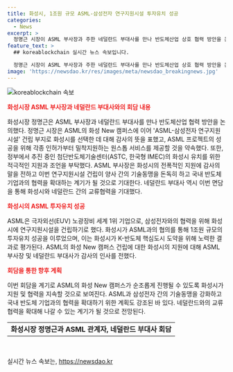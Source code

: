 ```yaml
---
title: 화성시, 1조원 규모 ASML-삼성전자 연구지원시설 투자유치 성공
categories:
  - News
excerpt: >
  정명근 시장이 ASML 부사장과 주한 네덜란드 부대사를 만나 반도체산업 상호 협력 방안을 논의했습니다. 이로써 ASML이 화성에 연구지원시설을 설립하기로 결정하여 1조원의 투자유치에 성공했습니다. 정 시장은 각종 인허가와 밀착지원 등의 원스톱 서비스를 제공하기로 약속하며, ASML의 화성 프로젝트의 성공을 위해 노력할 것을 다짐했습니다. 또한, 네덜란드 부대사와 함께 교류협력을 확대할 계기가 될 것으로 기대되고 있습니다.
feature_text: >
  ## koreablockchain 실시간 뉴스 속보입니다.

  정명근 시장이 ASML 부사장과 주한 네덜란드 부대사를 만나 반도체산업 상호 협력 방안을 논의했습니다. 이로써 ASML이 화성에 연구지원시설을 설립하기로 결정하여 1조원의 투자유치에 성공했습니다. 정 시장은 각종 인허가와 밀착지원 등의 원스톱 서비스를 제공하기로 약속하며, ASML의 화성 프로젝트의 성공을 위해 노력할 것을 다짐했습니다. 또한, 네덜란드 부대사와 함께 교류협력을 확대할 계기가 될 것으로 기대되고 있습니다.
image: 'https://newsdao.kr/res/images/meta/newsdao_breakingnews.jpg'
---
```


<p><img src="https://newsdao.kr/res/images/meta/newsdao_breakingnews.jpg" alt="koreablockchain 속보" /></p>

<p><b><span style="color: #ee2323;">화성시장 ASML 부사장과 네덜란드 부대사와의 회담 내용</span></b></p>

<p data-ke-size="size16">화성시장 정명근은 ASML 부사장과 네덜란드 부대사를 만나 반도체산업 협력 방안을 논의했다. 정명근 시장은 ASML의 화성 New 캠퍼스에 이어 'ASML-삼성전자 연구지원시설' 건립 부지로 화성시를 선택한 데 대해 감사의 뜻을 표했고, ASML 프로젝트의 성공을 위해 각종 인허가부터 밀착지원하는 원스톱 서비스를 제공할 것을 약속했다. 또한, 정부에서 추진 중인 첨단반도체기술센터(ASTC, 한국형 IMEC)의 화성시 유치를 위한 적극적인 지원과 조언을 부탁했다. ASML 부사장은 화성시의 전폭적인 지원에 감사의 말을 전하고 이번 연구지원시설 건립이 양사 간의 기술동맹을 돈독히 하고 국내 반도체 기업과의 협력을 확대하는 계기가 될 것으로 기대한다. 네덜란드 부대사 역시 이번 면담을 통해 화성시와 네덜란드 간의 교류협력을 기대했다.</p>

<p><b><span style="color: #ee2323;">화성시의 ASML 투자유치 성공</span></b></p>

<p data-ke-size="size16">ASML은 극자외선(EUV) 노광장비 세계 1위 기업으로, 삼성전자와의 협력을 위해 화성시에 연구지원시설을 건립하기로 했다. 화성시가 ASML과의 협의를 통해 1조원 규모의 투자유치 성공을 이루었으며, 이는 화성시가 K-반도체 핵심도시 도약을 위해 노력한 결과로 평가된다. ASML의 화성 New 캠퍼스 건립에 대한 화성시의 지원에 대해 ASML 부사장 및 네덜란드 부대사가 감사의 인사를 전했다.</p>

<p><b><span style="color: #ee2323;">회담을 통한 향후 계획</span></b></p>

<p data-ke-size="size16">이번 회담을 계기로 ASML의 화성 New 캠퍼스가 순조롭게 진행될 수 있도록 화성시가 지원 및 협력을 지속할 것으로 보여진다. ASML과 삼성전자 간의 기술동맹을 강화하고 국내 반도체 기업과의 협력을 확대하기 위한 계획도 강조된 바 있다. 네덜란드와의 교류협력을 확대해 나갈 수 있는 계기가 될 것으로 전망된다.</p>

<table>
  <tr>
    <td style="text-align: center; height: 17px;"><b>화성시장 정명근과 ASML 관계자, 네덜란드 부대사 회담</b></td>
  </tr>
</table>

<p data-ke-size="size16">&nbsp;</p>
실시간 뉴스 속보는, <a href="https://newsdao.kr" rel="dofollow">https://newsdao.kr</a>


